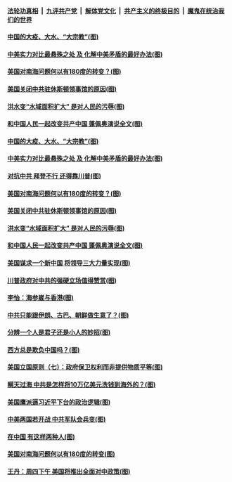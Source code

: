 ####  [法轮功真相](../../../../basic/blob/master/README.md?t=07251831) &nbsp;|&nbsp; [九评共产党](../../../../9ping.md/blob/master/README.md?t=07251831) &nbsp;|&nbsp; [解体党文化](../../../../jtdwh.md/blob/master/README.md?t=07251831)  &nbsp;|&nbsp; [共产主义的终极目的](../../../../gczydzjmd.md/blob/master/README.md?t=07251831) &nbsp;|&nbsp; [魔鬼在统治我们的世界](../../../../mgztzwmdsj.md/blob/master/README.md?t=07251831) 

#### [中国的大疫、大水、“大宗教”(图)](../pages/p4/940781.md?t=07251831) 

#### [中美实力对比最悬殊之处 及 化解中美矛盾的最好办法(图)](../pages/p4/940770.md?t=07251831) 

#### [美国对南海问题何以有180度的转变？(图)](../pages/p4/940772.md?t=07251831) 

#### [美国关闭中共驻休斯顿领事馆的原因(图)](../pages/p4/940778.md?t=07251831) 

#### [洪水变“水域面积扩大” 是对人民的污辱(图)](../pages/p4/940776.md?t=07251831) 

#### [和中国人民一起改变共产中国 蓬佩奥演说全文(图)](../pages/p4/940766.md?t=07251831) 

#### [中国的大疫、大水、“大宗教”(图)](../pages/p4/940781.md?t=07251831) 

#### [中美实力对比最悬殊之处 及 化解中美矛盾的最好办法(图)](../pages/p4/940770.md?t=07251831) 

#### [对抗中共 拜登不行 还得靠川普(图)](../pages/p4/940773.md?t=07251831) 

#### [美国对南海问题何以有180度的转变？(图)](../pages/p4/940772.md?t=07251831) 

#### [美国关闭中共驻休斯顿领事馆的原因(图)](../pages/p4/940778.md?t=07251831) 

#### [洪水变“水域面积扩大” 是对人民的污辱(图)](../pages/p4/940776.md?t=07251831) 

#### [和中国人民一起改变共产中国 蓬佩奥演说全文(图)](../pages/p4/940766.md?t=07251831) 

#### [美国谋求一个新中国 将领导三大力量实现(图)](../pages/p4/940725.md?t=07251831) 

#### [川普政府对中共的强硬立场值得赞赏(图)](../pages/p4/940654.md?t=07251831) 

#### [李怡：海参崴与香港(图)](../pages/p4/940655.md?t=07251831) 

#### [中共只能跟伊朗、古巴、朝鲜做生意了？(图)](../pages/p4/940645.md?t=07251831) 

#### [分辨一个人是君子还是小人的妙招(图)](../pages/p4/940653.md?t=07251831) 

#### [西方总是欺负中国吗？(图)](../pages/p4/940651.md?t=07251831) 

#### [美国立国原则（七）：政府保卫权利而非提供物质平等(图)](../pages/p4/940646.md?t=07251831) 

#### [瞒天过海 中共是怎样将10万亿美元洗钱到海外的？(图)](../pages/p4/940620.md?t=07251831) 

#### [美国鹰派逼习近平下台的政治逻辑(图)](../pages/p4/940584.md?t=07251831) 

#### [中美两国若开战 中共军队会兵变(图)](../pages/p4/940581.md?t=07251831) 

#### [在中国 有这样两种人(图)](../pages/p4/940579.md?t=07251831) 

#### [美国对南海问题何以有180度的转变(图)](../pages/p4/940578.md?t=07251831) 

#### [王丹：周四下午 美国将推出全面对中政策(图)](../pages/p4/940576.md?t=07251831) 

